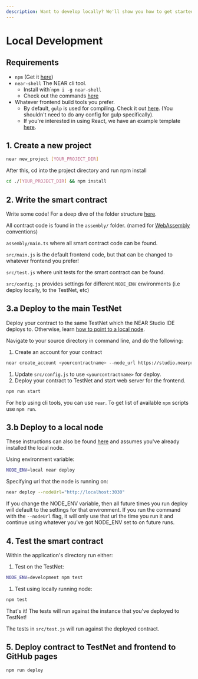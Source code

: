 ```yaml
---
description: Want to develop locally? We'll show you how to get started with near-shell
---
```


# Local Development

## Requirements

* `npm` \(Get it [here](https://www.npmjs.com/get-npm)\)
* `near-shell`  The NEAR cli tool.
  * Install with\``npm i -g near-shell`
  * Check out the commands [here](https://github.com/nearprotocol/near-shell)
* Whatever frontend build tools you prefer. 
  * By default, `gulp` is used for compiling.  Check it out [here](https://gulpjs.com/). \(You shouldn't need to do any config for gulp specifically\).
  * If you're interested in using React, we have an example template [here](https://github.com/nearprotocol/react-template).

## 1. Create a new project

```bash
near new_project [YOUR_PROJECT_DIR]
```

After this, cd into the project directory and run npm install 

```bash
cd ./[YOUR_PROJECT_DIR] && npm install
```

## 2. Write the smart contract

Write some code! For a deep dive of the folder structure [here](../file-structure.md).

All contract code is found in the `assembly/` folder. \(named for [WebAssembly](https://webassembly.org/) conventions\)

`assembly/main.ts` where all smart contract code can be found.

`src/main.js` is the default frontend code, but that can be changed to whatever frontend you prefer!

`src/test.js` where unit tests for the smart contract can be found.

`src/config.js` provides settings for different `NODE_ENV` environments \(i.e deploy locally, to the TestNet, etc\)

## 3.a Deploy to the main TestNet

Deploy your contract to the same TestNet which the NEAR Studio IDE deploys to. Otherwise, learn [how to point to a local node](installation.md). 

Navigate to your source directory in command line, and do the following:

1. Create an account for your contract

```bash
near create_account <yourcontractname> --node_url https://studio.nearprotocol.com/devnet
```

1. Update `src/config.js` to use `<yourcontractname>` for deploy.
2. Deploy your contract to TestNet and start web server for the frontend.

```bash
npm run start
```

For help using cli tools, you can use `near`. To get list of available `npm` scripts use `npm run`.

## 3.b Deploy to a local node

These instructions can also be found [here](installation.md) and assumes you've already installed the local node.

Using environment variable:

```bash
NODE_ENV=local near deploy
```

Specifying url that the node is running on:

```bash
near deploy --nodeUrl="http://localhost:3030"
```

If you change the NODE\_ENV variable, then all future times you run deploy will default to the settings for that environment. If you run the command with the `--nodeUrl` flag, it will only use that url the time you run it and continue using whatever you've got NODE\_ENV set to on future runs.

## 4. Test the smart contract

Within the application's directory run either:

1. Test on the TestNet:

```bash
NODE_ENV=development npm test
```

1. Test using locally running node:

```bash
npm test
```

That's it! The tests will run against the instance that you've deployed to TestNet!

The tests in `src/test.js` will run against the deployed contract.

## 5. Deploy contract to TestNet and frontend to GitHub pages

```bash
npm run deploy
```



